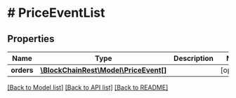 # # PriceEventList

## Properties

Name | Type | Description | Notes
------------ | ------------- | ------------- | -------------
**orders** | [**\BlockChainRest\Model\PriceEvent[]**](PriceEvent.md) |  | [optional] 

[[Back to Model list]](../../README.md#documentation-for-models) [[Back to API list]](../../README.md#documentation-for-api-endpoints) [[Back to README]](../../README.md)


